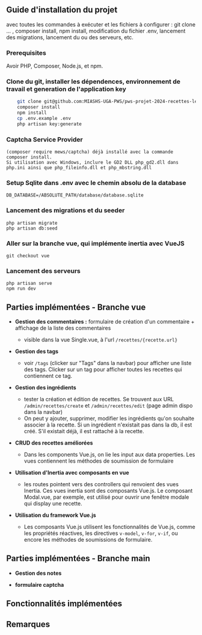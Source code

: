 ## Guide d'installation du projet 
avec toutes les commandes à exécuter et les fichiers à configurer : git clone ... , composer install, npm install, modification du fichier .env, lancement des migrations, lancement du ou des serveurs, etc.  
### Prerequisites
Avoir PHP, Composer, Node.js, et npm.


### Clone du git, installer les dépendences, environnement de travail et generation de l'application key 
```bash
    git clone git@github.com:MIASHS-UGA-PWS/pws-projet-2024-recettes-lecire_piolat.git
    composer install
    npm install
    cp .env.example .env
    php artisan key:generate
```

### Captcha Service Provider
    (composer require mews/captcha) déjà installé avec la commande composer install.
    Si utilisation avec Windows, inclure le GD2 DLL php_gd2.dll dans php.ini ainsi que php_fileinfo.dll et php_mbstring.dll

### Setup Sqlite dans .env avec le chemin absolu de la database
    DB_DATABASE=/ABSOLUTE_PATH/database/database.sqlite

### Lancement des migrations et du seeder
    php artisan migrate
    php artisan db:seed  
  
### Aller sur la branche vue, qui implémente inertia avec VueJS
    git checkout vue

### Lancement des serveurs
    php artisan serve
    npm run dev

## Parties implémentées - Branche vue
- **Gestion des commentaires :** formulaire de création d'un commentaire + affichage de la liste des commentaires
    - visible dans la vue Single.vue, à l'url ```/recettes/{recette.url}```

- **Gestion des tags**
    - voir ```/tags``` (clicker sur "Tags" dans la navbar) pour afficher une liste des tags. Clicker sur un tag pour afficher toutes les recettes qui contiennent ce tag.  
  
- **Gestion des ingrédients**
    - tester la création et édition de recettes. Se trouvent aux URL ```/admin/recettes/create``` et ```/admin/recettes/edit``` (page admin dispo dans la navbar)
    - On peut y ajouter, supprimer, modifier les ingrédients qu'on souhaite associer à la recette. Si un ingrédient n'existait pas dans la db, il est créé. S'il existait déjà, il est rattaché à la recette.

- **CRUD des recettes améliorées**
    - Dans les components Vue.js, on lie les input aux data properties. Les vues contiennent les méthodes de soumission de formulaire
  
- **Utilisation d'Inertia avec composants en vue**
    - les routes pointent vers des controllers qui renvoient des vues Inertia. Ces vues inertia sont des composants Vue.js. Le composant Modal.vue, par exemple, est utilisé pour ouvrir une fenêtre modale qui display une recette. 

- **Utilisation du framework Vue.js**
    - Les composants Vue.js utilisent les fonctionnalités de Vue.js, comme les propriétés réactives, les directives ```v-model```, ```v-for```, ```v-if```, ou encore les méthodes de soumissions de formulaire.  
  
## Parties implémentées - Branche main
- **Gestion des notes**  

- **formulaire captcha** 
  

## Fonctionnalités implémentées


## Remarques
